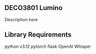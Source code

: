 ## DECO3801 Lumino
Description here

## Library Requirements
python v3.12
pytorch
flask
OpenAI Whisper
